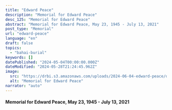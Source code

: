 ```yaml
---
title: "Edward Peace"
description: "Memorial for Edward Peace"
desc_125: "Memorial for Edward Peace"
abstract: "Memorial for Edward Peace, May 23, 1945 - July 13, 2021"
post_type: "Memorial"
url: "edward-peace"
language: "en"
draft: false
topics:
  - "bahai-burial"
keywords: []
datePublished: "2024-05-04T00:00:00.000Z"
dateModified: "2024-05-28T21:24:45.962Z"
image:
  src: "https://drbi.s3.amazonaws.com/uploads/2024-06-04-edward-peace/drbisunsetjpeg"
  alt: "Memorial for Edward Peace"
narrator: "auto"
---
```


#### Memorial for Edward Peace, May 23, 1945 - July 13, 2021


